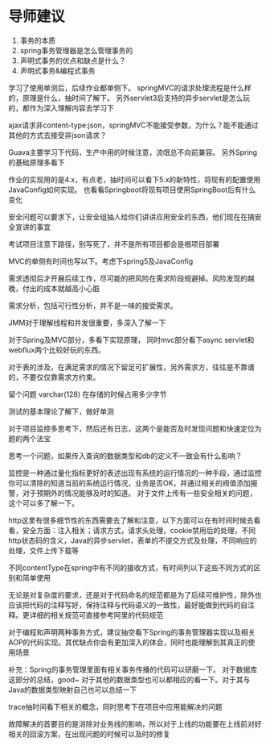 # 导师建议

1. 事务的本质
2. spring事务管理器是怎么管理事务的
3. 声明式事务的优点和缺点是什么？
4. 声明式事务&编程式事务

学习了使用单测后，后续作业都单侧下。
springMVC的请求处理流程是什么样的，原理是什么，抽时间了解下。
另外servlet3后支持的异步servlet是怎么玩的，都作为深入理解内容去学习下

ajax请求非content-type:json，springMVC不能接受参数，为什么？能不能通过其他的方式去接受非json请求？

Guava主要学习下代码，生产中用的时候注意，流氓总不向前兼容。
另外Spring的基础原理多看下

作业的实现用的是4.x，有点老，抽时间可以看下5.x的新特性，将现有的配置使用JavaConfig如何实现。
也看看Springboot将现有项目使用SpringBoot后有什么变化

安全问题可以要求下，让安全组抽人给你们讲讲应用安全的东西，他们现在在搞安全宣讲的事宜

考试项目注意下路径，别写死了，并不是所有项目都会是根项目部署

MVC的单侧有时间也写以下。考虑下spring5及JavaConfig

需求透彻后才开展后续工作，尽可能的把风险在需求阶段规避掉。风险发现的越晚，付出的成本就越高小心脏

需求分析，包括可行性分析，并不是一味的接受需求。

JMM对于理解线程和并发很重要，多深入了解一下

对于Spring及MVC部分，多看下实现原理，
同时mvc部分看下async servlet和webflux两个比较好玩的东西。

对于表的涉及，在满足需求的情况下留足可扩展性，另外需求方，往往是不靠谱的，不要仅仅靠需求方约束。

留个问题 varchar(128) 在存储的时候占用多少字节

测试的基本理论了解下，做好单测

对于项目监控多思考下，然后还有日志，这两个是能否及时发现问题和快速定位为题的两个法宝

思考一个问题，如果传入查询的数据类型和db的定义不一致会有什么影响？

监控是一种通过量化指标更好的表述出现有系统的运行情况的一种手段，通过监控你可以清除的知道当前的系统运行情况，业务是否OK，并通过相关的阀值添加报警，对于预期外的情况能够及时的知道。
对于文件上传有一些安全相关的问题，这个可以多了解一下。

http这里有很多细节性的东西需要去了解和注意，以下方面可以在有时间时候去看看，安全方面：注入相关；请求方式，请求头处理，cookie禁用后的处理，不同http状态码的含义，Java的异步servlet，表单的不提交方式及处理，不同响应的处理，文件上传下载等

不同contentType在spring中有不同的接收方式，有时间列以下这些不同方式的区别和简单使用

无论是对复杂度的要求，还是对于代码命名的规范都是为了后续可维护性，除外也应该把代码的注释写好，保持注释与代码语义的一致性，最好能做到代码的自注释。更详细的相关规范可直接参考阿里的代码规范

对于编程和声明两种事务方式，建议抽空看下Spring的事务管理器实现以及相关AOP的代码实现。其优缺点你会有更加深入的体会，同时也能理解到其真正的使用场景

补充：Spring的事务管理里面有相关事务传播的代码可以研磨一下。
对于数据库这部分的总结，good~ 对于其他的数据类型也可以都相应的看一下。对于其与Java的数据类型映射自己也可以总结一下

trace抽时间看下相关的概念，同时思考下在项目中应用能解决的问题

故障解决的首要目的是消除对业务线的影响，所以对于上线的功能要在上线前对好相关的回滚方案，在出现问题的时候可以及时的修复